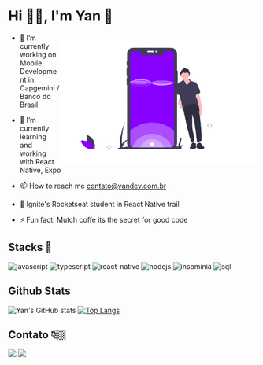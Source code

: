 # Hi ✋🏻, I'm Yan 🚀


<img src="https://github.com/yansena/yansena/blob/main/undraw_Mobile_application_mr4r-removebg-preview.png"  min-width="400px" max-width="400px" width="400px" align="right" alt="mobile yansena">

- 🔭 I’m currently working on Mobile Development in Capgemini / Banco do Brasil 

- 🌱 I’m currently learning and working with React Native, Expo

- 📫 How to reach me contato@yandev.com.br

- 🚀 Ignite's Rocketseat student in React Native trail

- ⚡ Fun fact: Mutch coffe its the secret for good code

## Stacks 🔨


<p align="left">
<img src="https://img.shields.io/badge/JavaScript-323330?style=for-the-badge&logo=javascript&logoColor=F7DF1E" padding="10px" alt="javascript" width="130" height="30"/>
<img src="https://img.shields.io/badge/TypeScript-007ACC?style=for-the-badge&logo=typescript&logoColor=white" alt="typescript" padding="10px" width="130" height="30"/>
<img src="https://img.shields.io/badge/React_Native-20232A?style=for-the-badge&logo=react&logoColor=61DAFB" alt="react-native" padding="10px" width="130" height="30"/>
<img src="https://img.shields.io/badge/Node.js-339933?style=for-the-badge&logo=nodedotjs&logoColor=white" alt="nodejs" padding="10px" width="130" height="30"/>
<img src="https://img.shields.io/badge/Insomnia-5849be?style=for-the-badge&logo=Insomnia&logoColor=white" alt="insominia" padding="10px" width="130" height="30"/>
<img src="https://img.shields.io/badge/PostgreSQL-316192?style=for-the-badge&logo=postgresql&logoColor=white" alt="sql" width="130" height="30"/> </a>
</p>

## Github Stats
![Yan's GitHub stats](https://github-readme-stats.vercel.app/api?username=yansena&show_icons=true&&theme=radical)
[![Top Langs](https://github-readme-stats.vercel.app/api/top-langs/?username=yansena&layout=compact&theme=radical)](https://github.com/yansena/github-readme-stats)

## Contato 👇🏼

<div>
<a href="https://www.linkedin.com/in/yanderson-sena-b416b2140/" target="_blank"><img src="https://img.shields.io/badge/-LinkedIn-%230077B5?style=for-the-badge&logo=linkedin&logoColor=white" target="_blank"></a>  
  <a href="https://www.instagram.com/yansena_/" target="_blank"><img src="https://img.shields.io/badge/-Instagram-%23E4405F?style=for-the-badge&logo=instagram&logoColor=white" target="_blank"></a>
</a>
</div>
